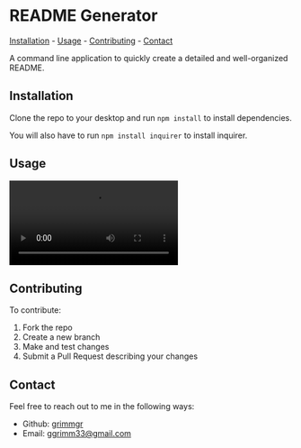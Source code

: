
  # README Generator

  [Installation](#installation) - [Usage](#usage) - [Contributing](#contributing) - [Contact](#contact)

  A command line application to quickly create a detailed and well-organized README.

  ## Installation
  Clone the repo to your desktop and run `npm install` to install dependencies.

  You will also have to run `npm install inquirer` to install inquirer.

  ## Usage
  ![](assets/README_generator.mp4)

  ## Contributing
  To contribute: 
  1. Fork the repo
  2. Create a new branch
  3. Make and test changes
  4. Submit a Pull Request describing your changes

  ## Contact
  Feel free to reach out to me in the following ways:
  * Github: [grimmgr](http://github.com/grimmgr)
  * Email: [ggrimm33@gmail.com](mailto:ggrimm33@gmail.com)
  
